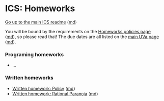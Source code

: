 ICS: Homeworks
==============

[Go up to the main ICS readme](../readme.html) ([md](../readme.md))

You will be bound by the requirements on the [Homeworks policies page](../uva/hw-policies.html) ([md](../uva/hw-policies.md)), so please read that!  The due dates are all listed on the [main UVa page](../uva/index.html) ([md](../uva/index.md)).


### Programing homeworks

- ...


### Written homeworks

- [Written homework: Policy](hw-policy.html) ([md](hw-policy.html))
- [Written homework: Rational Paranoia](hw-paranoia.html) ([md](hw-paranoia.html))
